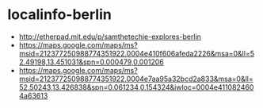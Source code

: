 localinfo-berlin
================

  * http://etherpad.mit.edu/p/samthetechie-explores-berlin
  * https://maps.google.com/maps/ms?msid=212377250988774351922.0004e410f606afeda2226&msa=0&ll=52.49198,13.451031&spn=0.000479,0.001206
  * https://maps.google.com/maps/ms?msid=212377250988774351922.0004e7aa95a32bcd2a833&msa=0&ll=52.50243,13.426838&spn=0.061234,0.154324&iwloc=0004e4110824604a63613
